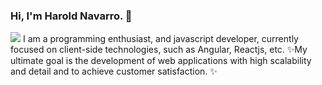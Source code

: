 ### Hi, I'm Harold Navarro. 👋

<img src="[https://media2.giphy.com/media/h408T6Y5GfmXBKW62l/giphy.gif?cid=790b76114a0c606cac0255d203ce85a120b79df04966a6a3&rid=giphy.gif&ct=g](https://res.cloudinary.com/practicaldev/image/fetch/s--rAHvwN_l--/c_imagga_scale,f_auto,fl_progressive,h_420,q_auto,w_1000/https://dev-to-uploads.s3.amazonaws.com/uploads/articles/kp1b5x0uufzyabikh8fp.png)" >
I am a programming enthusiast, and javascript developer, currently focused on client-side technologies, such as Angular, Reactjs, etc.
✨My ultimate goal is the development of web applications with high scalability and detail and to achieve customer satisfaction. ✨
<!--
**Harold219/Harold219** is a ✨ _special_ ✨ repository because its `README.md` (this file) appears on your GitHub profile.

Here are some ideas to get you started:

- 🔭 I’m currently working on ...
- 🌱 I’m currently learning ...
- 👯 I’m looking to collaborate on ...
- 🤔 I’m looking for help with ...
- 💬 Ask me about ...
- 📫 How to reach me: ...
- 😄 Pronouns: ...
- ⚡ Fun fact: ...
-->
